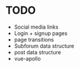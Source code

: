 # TODO

- Social media links
- Login + signup pages
- page transitions
- Subforum data structure
- post data structure
- vue-apollo